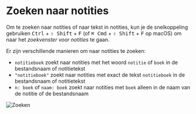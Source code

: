 # Zoeken naar notities

Om te zoeken naar notities of naar tekst in notities, kun je de snelkoppeling gebruiken <kbd>Ctrl</kbd> + <kbd>⇧ Shift</kbd> + <kbd>F</kbd> (of <kbd>⌘ Cmd</kbd> + <kbd>⇧ Shift</kbd> + <kbd>F</kbd> op macOS) om naar het *zoekvenster voor notities* te gaan.

Er zijn verschillende manieren om naar notities te zoeken:

- `notitieboek` zoekt naar notities met het woord `notitie` of `boek` in de bestandsnaam of notitietekst
- `"notitieboek"` zoekt naar notities met exact de tekst `notitieboek` in de bestandsnaam of notitietekst
- `n: boek` of `naam: boek` zoekt naar notities met `boek` alleen in de naam van de notitie of de bestandsnaam

![Zoeken](/img/searching.png)

